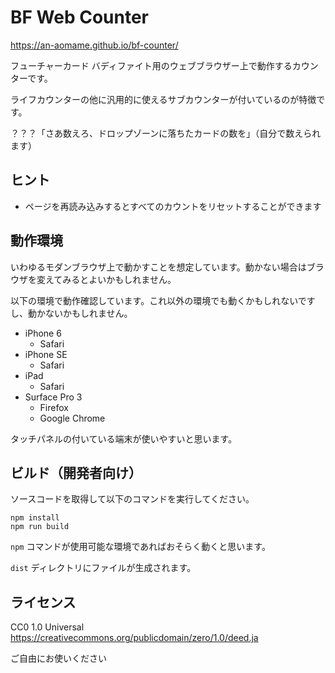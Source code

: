 # BF Web Counter

https://an-aomame.github.io/bf-counter/

フューチャーカード バディファイト用のウェブブラウザー上で動作するカウンターです。

ライフカウンターの他に汎用的に使えるサブカウンターが付いているのが特徴です。

？？？「さあ数えろ、ドロップゾーンに落ちたカードの数を」（自分で数えられます）

## ヒント

* ページを再読み込みするとすべてのカウントをリセットすることができます

## 動作環境

いわゆるモダンブラウザ上で動かすことを想定しています。動かない場合はブラウザを変えてみるとよいかもしれません。

以下の環境で動作確認しています。これ以外の環境でも動くかもしれないですし、動かないかもしれません。  

* iPhone 6
  * Safari
* iPhone SE
  * Safari
* iPad
  * Safari
* Surface Pro 3
  * Firefox
  * Google Chrome

タッチパネルの付いている端末が使いやすいと思います。

## ビルド（開発者向け）

ソースコードを取得して以下のコマンドを実行してください。

```
npm install
npm run build
```

`npm` コマンドが使用可能な環境であればおそらく動くと思います。

`dist` ディレクトリにファイルが生成されます。

## ライセンス

CC0 1.0 Universal  
https://creativecommons.org/publicdomain/zero/1.0/deed.ja

ご自由にお使いください
